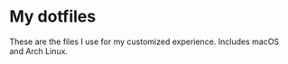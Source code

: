 # My dotfiles
These are the files I use for my customized experience. Includes macOS and Arch Linux.

